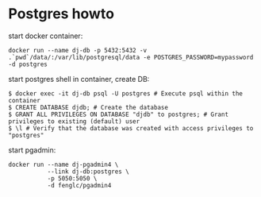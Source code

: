 # Postgres howto

start docker container:

```
docker run --name dj-db -p 5432:5432 -v .`pwd`/data/:/var/lib/postgresql/data -e POSTGRES_PASSWORD=mypassword -d postgres
```

start postgres shell in container, create DB: 

```
$ docker exec -it dj-db psql -U postgres # Execute psql within the container
$ CREATE DATABASE djdb; # Create the database
$ GRANT ALL PRIVILEGES ON DATABASE "djdb" to postgres; # Grant privileges to existing (default) user
$ \l # Verify that the database was created with access privileges to "postgres"
```

start pgadmin: 

```
docker run --name dj-pgadmin4 \
           --link dj-db:postgres \
           -p 5050:5050 \
           -d fenglc/pgadmin4

```



